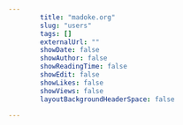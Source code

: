 ---
        title: "madoke.org"
        slug: "users"
        tags: []
        externalUrl: ""
        showDate: false
        showAuthor: false
        showReadingTime: false
        showEdit: false
        showLikes: false
        showViews: false
        layoutBackgroundHeaderSpace: false
        ---
